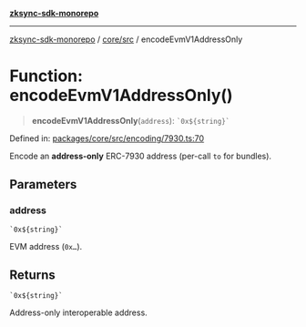 [**zksync-sdk-monorepo**](../../../README.md)

***

[zksync-sdk-monorepo](../../../README.md) / [core/src](../README.md) / encodeEvmV1AddressOnly

# Function: encodeEvmV1AddressOnly()

> **encodeEvmV1AddressOnly**(`address`): `` `0x${string}` ``

Defined in: [packages/core/src/encoding/7930.ts:70](https://github.com/dutterbutter/zksync-sdk/blob/128d557933eb10f01edd78c0b3392137ca480daf/packages/core/src/encoding/7930.ts#L70)

Encode an **address-only** ERC-7930 address (per-call `to` for bundles).

## Parameters

### address

`` `0x${string}` ``

EVM address (`0x…`).

## Returns

`` `0x${string}` ``

Address-only interoperable address.

